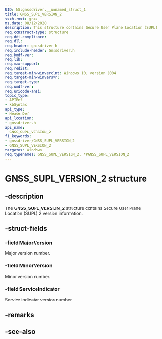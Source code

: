 ```yaml
---
UID: NS:gnssdriver.__unnamed_struct_1
title: GNSS_SUPL_VERSION_2
tech.root: gnss
ms.date: 08/12/2020
description: This structure contains Secure User Plane Location (SUPL) 2 version information.
req.construct-type: structure
req.ddi-compliance: 
req.dll: 
req.header: gnssdriver.h
req.include-header: Gnssdriver.h
req.kmdf-ver: 
req.lib: 
req.max-support: 
req.redist: 
req.target-min-winverclnt: Windows 10, version 2004
req.target-min-winversvr: 
req.target-type: 
req.umdf-ver: 
req.unicode-ansi: 
topic_type:
- APIRef
- kbSyntax
api_type:
- HeaderDef
api_location:
- gnssdriver.h
api_name:
- GNSS_SUPL_VERSION_2
f1_keywords:
- gnssdriver/GNSS_SUPL_VERSION_2
- GNSS_SUPL_VERSION_2
targetos: Windows
req.typenames: GNSS_SUPL_VERSION_2, *PGNSS_SUPL_VERSION_2
---
```


# GNSS_SUPL_VERSION_2 structure

## -description

The **GNSS_SUPL_VERSION_2** structure contains Secure User Plane Location (SUPL) 2 version information.

## -struct-fields

### -field MajorVersion

Major version number.

### -field MinorVersion

Minor version number.

### -field ServiceIndicator

Service indicator version number.

## -remarks

## -see-also
